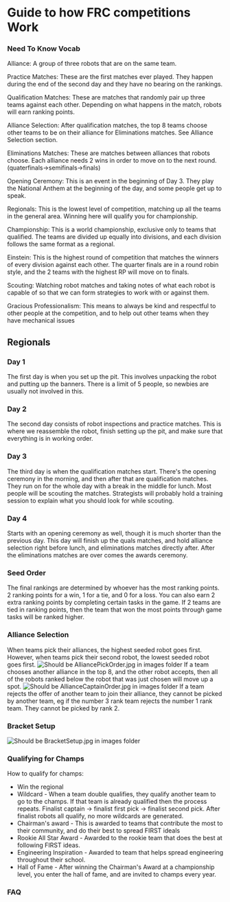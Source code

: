 # Guide to how FRC competitions Work

### Need To Know Vocab
Alliance: A group of three robots that are on the same team.

Practice Matches: These are the first matches ever played. They happen during the end of the second day and they have no bearing on the rankings.

Qualification Matches: These are matches that randomly pair up three teams against each other. Depending on what happens in the match, robots will earn ranking points.

Alliance Selection: After qualification matches, the top 8 teams choose other teams to be on their alliance for Eliminations matches. See Alliance Selection section.

Eliminations Matches: These are matches between alliances that robots choose. Each alliance needs 2 wins in order to move on to the next round.(quaterfinals->semifinals->finals)

Opening Ceremony: This is an event in the beginning of Day 3. They play the National Anthem at the beginning of the day, and some people get up to speak.

Regionals: This is the lowest level of competition, matching up all the teams in the general area. Winning here will qualify you for championship.

Championship: This is a world championship, exclusive only to teams that qualified. The teams are divided up equally into divisions, and each division follows the same format as a regional.

Einstein: This is the highest round of competition that matches the winners of every division against each other. The quarter finals are in a round robin style, and the 2 teams with the highest RP will move on to finals.

Scouting: Watching robot matches and taking notes of what each robot is capable of so that we can form strategies to work with or against them.

Gracious Professionalism: This means to always be kind and respectful to other people at the competition, and to help out other teams when they have mechanical issues

## Regionals
### Day 1
The first day is when you set up the pit. This involves unpacking the robot and putting up the banners. There is a limit of 5 people, so newbies are usually not involved in this.
### Day 2
The second day consists of robot inspections and practice matches. This is where we reassemble the robot, finish setting up the pit, and make sure that everything is in working order.
### Day 3
The third day is when the qualification matches start. There's the opening ceremony in the morning, and then after that are qualification matches. They run on for the whole day with a break in the middle for lunch. Most people will be scouting the matches. Strategists will probably hold a training session to explain what you should look for while scouting.
### Day 4
Starts with an opening ceremony as well, though it is much shorter than the previous day. This day will finish up the quals matches, and hold alliance selection right before lunch, and eliminations matches directly after. After the eliminations matches are over comes the awards ceremony.
### Seed Order
The final rankings are determined by whoever has the most ranking points. 2 ranking points for a win, 1 for a tie, and 0 for a loss. You can also earn 2 extra ranking points by completing certain tasks in the game. If 2 teams are tied in ranking points, then the team that won the most points through game tasks will be ranked higher.
### Alliance Selection
When teams pick their alliances, the highest seeded robot goes first. However, when teams pick their second robot, the lowest seeded robot goes first.
![Should be AlliancePickOrder.jpg in images folder](https://github.com/Team694/newbie-ed-2019/blob/master/Images/AlliancePickOrder.jpg)
If a team chooses another alliance in the top 8, and the other robot accepts, then all of the robots ranked below the robot that was just chosen will move up a spot.
![Should be AllianceCaptainOrder.jpg in images folder](https://github.com/Team694/newbie-ed-2019/blob/master/Images/AllianceCaptainOrder.jpg)
If a team rejects the offer of another team to join their alliance, they cannot be picked by another team, eg if the number 3 rank team rejects the number 1 rank team. They cannot be picked by rank 2.
### Bracket Setup
![Should be BracketSetup.jpg in images folder](https://github.com/Team694/newbie-ed-2019/blob/master/Images/BracketSetup.jpg)
### Qualifying for Champs
How to qualify for champs:
- Win the regional
- Wildcard - When a team double qualifies, they qualify another team to go to the champs. If that team is already qualified then the process repeats. Finalist captain -> finalist first pick -> finalist second pick. After finalist robots all qualify, no more wildcards are generated.
- Chairman's award - This is awarded to teams that contribute the most to their community, and do their best to spread FIRST ideals
- Rookie All Star Award - Awarded to the rookie team that does the best at following FIRST ideas.
- Engineering Inspiration - Awarded to team that helps spread engineering throughout their school.
- Hall of Fame - After winning the Chairman's Award at a championship level, you enter the hall of fame, and are invited to champs every year.
### FAQ
